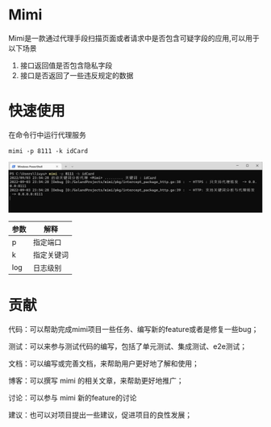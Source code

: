 # Mimi

Mimi是一款通过代理手段扫描页面或者请求中是否包含可疑字段的应用,可以用于以下场景
1. 接口返回值是否包含隐私字段
2. 接口是否返回了一些违反规定的数据

# 快速使用
在命令行中运行代理服务
``` shell
mimi -p 8111 -k idCard
```
![image-20220903235446330](image/README/image-20220903235446330.png)

| 参数  | 解释    |
|-----|-------|
| p   | 指定端口  |
| k   | 指定关键词 |
| log | 日志级别  |

# 贡献

代码：可以帮助完成mimi项目一些任务、编写新的feature或者是修复一些bug；

测试：可以来参与测试代码的编写，包括了单元测试、集成测试、e2e测试；

文档：可以编写或完善文档，来帮助用户更好地了解和使用；

博客：可以撰写 mimi 的相关文章，来帮助更好地推广；

讨论：可以参与 mimi 新的feature的讨论

建议：也可以对项目提出一些建议，促进项目的良性发展；
